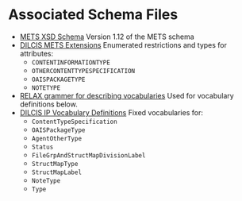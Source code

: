 Associated Schema Files
=======================
- [METS XSD Schema](./mets.xsd)
  Version 1.12 of the METS schema
- [DILCIS METS Extensions](./DILCISExtensionMETS.xsd)
  Enumerated restrictions and types for attributes:
  + `CONTENTINFORMATIONTYPE`
  + `OTHERCONTENTTYPESPECIFICATION`
  + `OAISPACKAGETYPE`
  + `NOTETYPE`
- [RELAX grammer for describing vocabularies](DILCISVocabularies.rng)
  Used for vocabulary definitions below.
- [DILCIS IP Vocabulary Definitions](./DILCISVocabulariesIP.xml)
  Fixed vocabularies for:
  + `ContentTypeSpecification`
  + `OAISPackageType`
  + `AgentOtherType`
  + `Status`
  + `FileGrpAndStructMapDivisionLabel`
  + `StructMapType`
  + `StructMapLabel`
  + `NoteType`
  + `Type`
